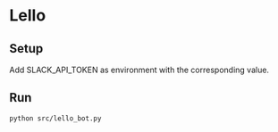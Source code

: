 # Lello

## Setup
Add SLACK_API_TOKEN as environment with the corresponding value.

## Run
`python src/lello_bot.py`
